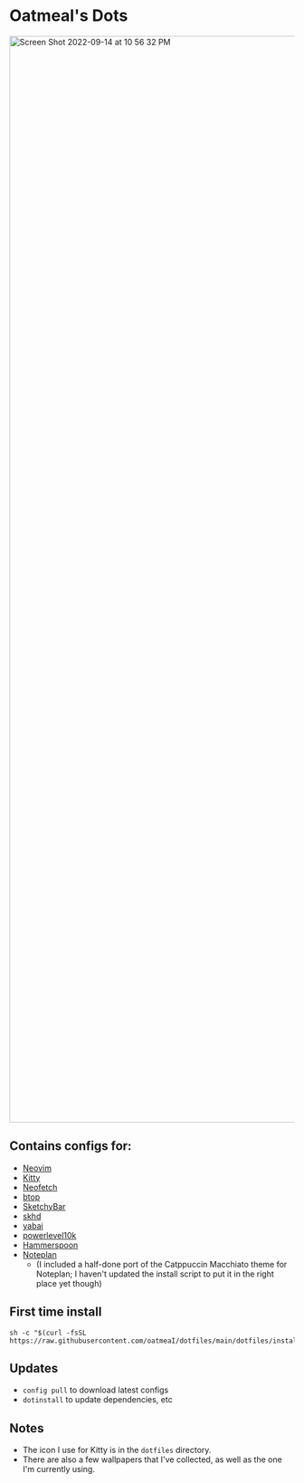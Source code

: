 # Oatmeal's Dots

<img width="1920" alt="Screen Shot 2022-09-14 at 10 56 32 PM" src="https://user-images.githubusercontent.com/1302124/190325580-b1f630f1-9aaa-47a8-871f-356f6a4dfb70.png">


## Contains configs for:

- [Neovim](https://neovim.io/)
- [Kitty](https://sw.kovidgoyal.net/kitty/)
- [Neofetch](https://github.com/dylanaraps/neofetch)
- [btop](https://github.com/aristocratos/btop)
- [SketchyBar](https://felixkratz.github.io/SketchyBar/)
- [skhd](https://github.com/koekeishiya/skhd)
- [yabai](https://github.com/koekeishiya/yabai)
- [powerlevel10k](https://github.com/romkatv/powerlevel10k)
- [Hammerspoon](https://www.hammerspoon.org/)
- [Noteplan](https://noteplan.co/) 
  - (I included a half-done port of the Catppuccin Macchiato theme for Noteplan; I haven't updated the install script to put it in the right place yet though)

## First time install

```
sh -c "$(curl -fsSL https://raw.githubusercontent.com/oatmeaI/dotfiles/main/dotfiles/install.sh)"
```

## Updates

- `config pull` to download latest configs
- `dotinstall` to update dependencies, etc

## Notes
- The icon I use for Kitty is in the `dotfiles` directory.
- There are also a few wallpapers that I've collected, as well as the one I'm currently using.
